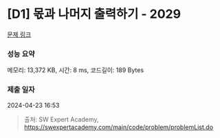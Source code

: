 # [D1] 몫과 나머지 출력하기 - 2029 

[문제 링크](https://swexpertacademy.com/main/code/problem/problemDetail.do?contestProbId=AV5QGNvKAtEDFAUq) 

### 성능 요약

메모리: 13,372 KB, 시간: 8 ms, 코드길이: 189 Bytes

### 제출 일자

2024-04-23 16:53



> 출처: SW Expert Academy, https://swexpertacademy.com/main/code/problem/problemList.do